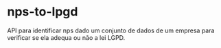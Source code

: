# nps-to-lpgd
API para identificar nps dado um conjunto de dados de um empresa para verificar se ela adequa ou não a lei LGPD.
